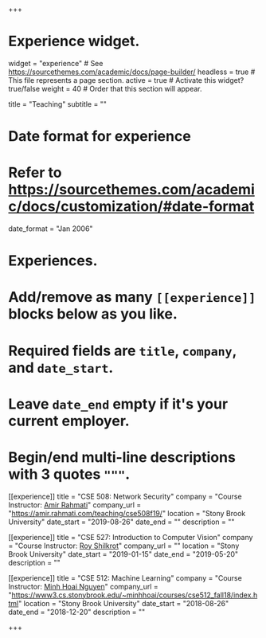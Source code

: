 +++
# Experience widget.
widget = "experience"  # See https://sourcethemes.com/academic/docs/page-builder/
headless = true  # This file represents a page section.
active = true  # Activate this widget? true/false
weight = 40  # Order that this section will appear.

title = "Teaching"
subtitle = ""

# Date format for experience
#   Refer to https://sourcethemes.com/academic/docs/customization/#date-format
date_format = "Jan 2006"

# Experiences.
#   Add/remove as many `[[experience]]` blocks below as you like.
#   Required fields are `title`, `company`, and `date_start`.
#   Leave `date_end` empty if it's your current employer.
#   Begin/end multi-line descriptions with 3 quotes `"""`.
[[experience]]
  title = "CSE 508: Network Security"
  company = "Course Instructor: [Amir Rahmati](https://amir.rahmati.com/)"
  company_url = "https://amir.rahmati.com/teaching/cse508f19/"
  location = "Stony Brook University"
  date_start = "2019-08-26"
  date_end = ""
  description = ""

[[experience]]
  title = "CSE 527: Introduction to Computer Vision"
  company = "Course Instructor: [Roy Shilkrot](https://scholar.google.com/citations?user=WXV9HW4AAAAJ&hl=en)"
  company_url = ""
  location = "Stony Brook University"
  date_start = "2019-01-15"
  date_end = "2019-05-20"
  description = ""

[[experience]]
  title = "CSE 512: Machine Learning"
  company = "Course Instructor: [Minh Hoai Nguyen](https://www3.cs.stonybrook.edu/~minhhoai/)"
  company_url = "https://www3.cs.stonybrook.edu/~minhhoai/courses/cse512_fall18/index.html"
  location = "Stony Brook University"
  date_start = "2018-08-26"
  date_end = "2018-12-20"
  description = ""

+++
